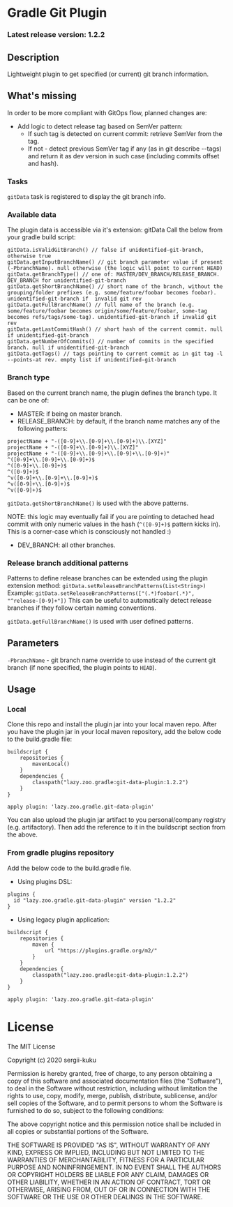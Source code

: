 # Gradle Git Plugin
### Latest release version: 1.2.2

## Description
Lightweight plugin to get specified (or current) git branch information.

## What's missing
In order to be more compliant with GitOps flow, planned changes are:
* Add logic to detect release tag based on SemVer pattern:
    * If such tag is detected on current commit: retrieve SemVer from the tag.
    * If not - detect previous SemVer tag if any (as in git describe --tags) and return it as dev version in such case (including commits offset and hash).

### Tasks
`gitData` task is registered to display the git branch info.

### Available data
The plugin data is accessible via it's extension: gitData
Call the below from your gradle build script:
```
gitData.isValidGitBranch() // false if unidentified-git-branch, otherwise true
gitData.getInputBranchName() // git branch parameter value if present (-PbranchName). null otherwise (the logic will point to current HEAD)
gitData.getBranchType() // one of: MASTER/DEV_BRANCH/RELEASE_BRANCH. DEV_BRANCH for unidentified-git-branch
gitData.getShortBranchName() // short name of the branch, without the grouping/folder prefixes (e.g. some/feature/foobar becomes foobar). unidentified-git-branch if  invalid git rev
gitData.getFullBranchName() // full name of the branch (e.g. some/feature/foobar becomes origin/some/feature/foobar, some-tag becomes refs/tags/some-tag). unidentified-git-branch if invalid git rev
gitData.getLastCommitHash() // short hash of the current commit. null if unidentified-git-branch
gitData.getNumberOfCommits() // number of commits in the specified branch. null if unidentified-git-branch
gitData.getTags() // tags pointing to current commit as in git tag -l --points-at rev. empty list if unidentified-git-branch
```

### Branch type
Based on the current branch name, the plugin defines the branch type. 
It can be one of:
- MASTER: if being on master branch.
- RELEASE_BRANCH: by default, if the branch name matches any of the following patters:
```
projectName + "-([0-9]+\\.[0-9]+\\.[0-9]+)\\.[XYZ]"
projectName + "-([0-9]+\\.[0-9]+)\\.[XYZ]"
projectName + "-([0-9]+\\.[0-9]+\\.[0-9]+\\.[0-9]+)"
^([0-9]+\\.[0-9]+\\.[0-9]+)$
^([0-9]+\\.[0-9]+)$
^([0-9]+)$
^v([0-9]+\\.[0-9]+\\.[0-9]+)$
^v([0-9]+\\.[0-9]+)$
^v([0-9]+)$
```

`gitData.getShortBranchName()` is used with the above patterns.

NOTE: this logic may eventually fail if you are pointing to detached head commit with only numeric values in the hash (`^([0-9]+)$` pattern kicks in). 
This is a corner-case which is consciously not handled :)

- DEV_BRANCH: all other branches.

### Release branch additional patterns
Patterns to define release branches can be extended using the plugin extension method: `gitData.setReleaseBranchPatterns(List<String>)`
Example: `gitData.setReleaseBranchPatterns(["(.*)foobar(.*)", "^release-[0-9]+"])`
This can be useful to automatically detect release branches if they follow certain naming conventions.

`gitData.getFullBranchName()` is used with user defined patterns.

## Parameters
`-PbranchName` - git branch name override to use instead of the current git branch (if none specified, the plugin points to `HEAD`).

## Usage
### Local 
Clone this repo and install the plugin jar into your local maven repo.
After you have the plugin jar in your local maven repository, add the below code to the build.gradle file:
```
buildscript {
    repositories {
        mavenLocal()
    }
    dependencies {
        classpath("lazy.zoo.gradle:git-data-plugin:1.2.2")
    }
}

apply plugin: 'lazy.zoo.gradle.git-data-plugin'
```
You can also upload the plugin jar artifact to you personal/company registry (e.g. artifactory). 
Then add the reference to it in the buildscript section from the above.
### From gradle plugins repository
Add the below code to the build.gradle file.
- Using plugins DSL:
```
plugins {
  id "lazy.zoo.gradle.git-data-plugin" version "1.2.2"
}
```
- Using legacy plugin application:
```
buildscript {
    repositories {
        maven {
            url "https://plugins.gradle.org/m2/"
        }
    }
    dependencies {
        classpath("lazy.zoo.gradle:git-data-plugin:1.2.2")
    }
}

apply plugin: 'lazy.zoo.gradle.git-data-plugin'
```

# License
The MIT License

Copyright (c) 2020 sergii-kuku

Permission is hereby granted, free of charge, to any person obtaining a copy of this software and associated documentation files (the "Software"), to deal in the Software without restriction, including without limitation the rights to use, copy, modify, merge, publish, distribute, sublicense, and/or sell copies of the Software, and to permit persons to whom the Software is furnished to do so, subject to the following conditions:

The above copyright notice and this permission notice shall be included in all copies or substantial portions of the Software.

THE SOFTWARE IS PROVIDED "AS IS", WITHOUT WARRANTY OF ANY KIND, EXPRESS OR IMPLIED, INCLUDING BUT NOT LIMITED TO THE WARRANTIES OF MERCHANTABILITY, FITNESS FOR A PARTICULAR PURPOSE AND NONINFRINGEMENT. IN NO EVENT SHALL THE AUTHORS OR COPYRIGHT HOLDERS BE LIABLE FOR ANY CLAIM, DAMAGES OR OTHER LIABILITY, WHETHER IN AN ACTION OF CONTRACT, TORT OR OTHERWISE, ARISING FROM, OUT OF OR IN CONNECTION WITH THE SOFTWARE OR THE USE OR OTHER DEALINGS IN THE SOFTWARE.

